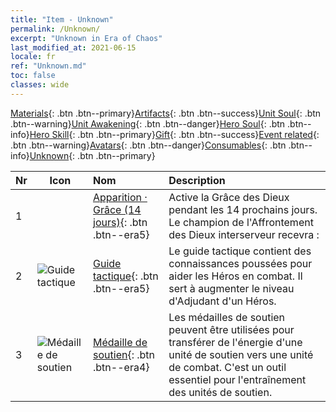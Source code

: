 ```yaml
---
title: "Item - Unknown"
permalink: /Unknown/
excerpt: "Unknown in Era of Chaos"
last_modified_at: 2021-06-15
locale: fr
ref: "Unknown.md"
toc: false
classes: wide
---
```

 [Materials](/ItemsFR/){: .btn .btn--primary}[Artifacts](/ItemsFR/Artifacts/){: .btn .btn--success}[Unit Soul](/ItemsFR/UnitSoul/){: .btn .btn--warning}[Unit Awakening](/ItemsFR/UnitAwakening/){: .btn .btn--danger}[Hero Soul](/ItemsFR/HeroSoul/){: .btn .btn--info}[Hero Skill](/ItemsFR/HeroSkill/){: .btn .btn--primary}[Gift](/ItemsFR/Gift/){: .btn .btn--success}[Event related](/ItemsFR/Events/){: .btn .btn--warning}[Avatars](/ItemsFR/Avatars/){: .btn .btn--danger}[Consumables](/ItemsFR/Consumables/){: .btn .btn--info}[Unknown](/ItemsFR/Unknown/){: .btn .btn--primary}

  | Nr | Icon |         Nom        |   Description     |
  |:---|------|:--------------------|:------------------|
  | 1 |  | [Apparition · Grâce (14 jours)](/ItemsFR/unk_2117/){: .btn .btn--era5} | Active la Grâce des Dieux pendant les 14 prochains jours. Le champion de l'Affrontement des Dieux interserveur recevra : |
  | 2 | ![Guide tactique](/images/t/i_994013.png) | [Guide tactique](/ItemsFR/unk_2115/){: .btn .btn--era5} | Le guide tactique contient des connaissances poussées pour aider les Héros en combat. Il sert à augmenter le niveau d'Adjudant d'un Héros. |
  | 3 | ![Médaille de soutien](/images/t/i_994011.png) | [Médaille de soutien](/ItemsFR/unk_2116/){: .btn .btn--era4} | Les médailles de soutien peuvent être utilisées pour transférer de l'énergie d'une unité de soutien vers une unité de combat. C'est un outil essentiel pour l'entraînement des unités de soutien. |
